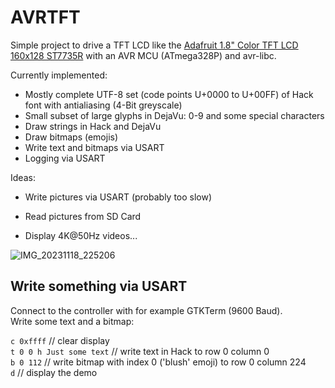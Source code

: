 # AVRTFT

Simple project to drive a TFT LCD like the 
[Adafruit 1.8" Color TFT LCD 160x128 ST7735R](https://www.adafruit.com/product/358)
with an AVR MCU (ATmega328P) and avr-libc.  

Currently implemented:

* Mostly complete UTF-8 set (code points U+0000 to U+00FF) of Hack font
  with antialiasing (4-Bit greyscale)
* Small subset of large glyphs in DejaVu: 0-9 and some special characters
* Draw strings in Hack and DejaVu
* Draw bitmaps (emojis)
* Write text and bitmaps via USART
* Logging via USART

Ideas:

* Write pictures via USART (probably too slow)

* Read pictures from SD Card
* Display 4K@50Hz videos...

![IMG_20231118_225206](https://github.com/gitdode/avrtft/assets/11530253/747ad970-1306-48a2-8a7a-978977b5b7d4)

## Write something via USART

Connect to the controller with for example GTKTerm (9600 Baud).  
Write some text and a bitmap:

`c 0xffff` // clear display  
`t 0 0 h Just some text` // write text in Hack to row 0 column 0  
`b 0 112` // write bitmap with index 0 ('blush' emoji) to row 0 column 224  
`d` // display the demo  
